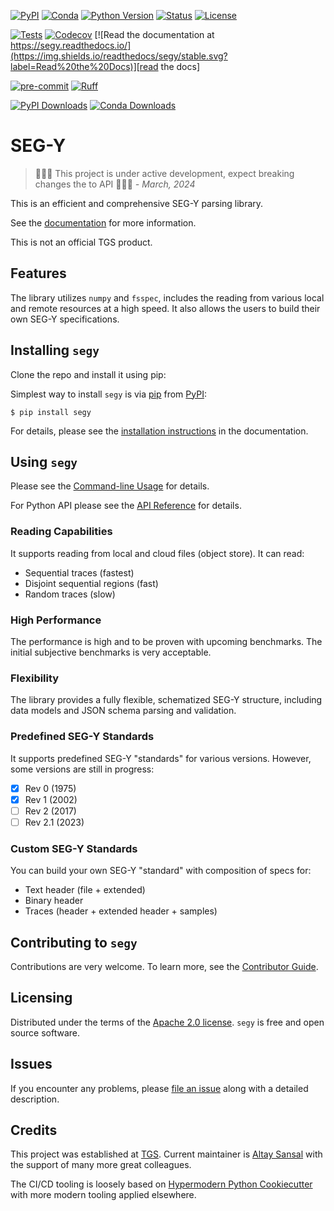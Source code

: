 [![PyPI](https://img.shields.io/pypi/v/segy.svg)][install_pip]
[![Conda](https://img.shields.io/conda/vn/conda-forge/segy)][install_conda]
[![Python Version](https://img.shields.io/pypi/pyversions/multidimio)][python version]
[![Status](https://img.shields.io/pypi/status/segy.svg)][status]
[![License](https://img.shields.io/pypi/l/segy)][apache 2.0 license]

[![Tests](https://github.com/TGSAI/segy/workflows/Tests/badge.svg)][tests]
[![Codecov](https://codecov.io/gh/TGSAI/segy/branch/main/graph/badge.svg)][codecov]
[![Read the documentation at https://segy.readthedocs.io/](https://img.shields.io/readthedocs/segy/stable.svg?label=Read%20the%20Docs)][read the docs]

[![pre-commit](https://img.shields.io/badge/pre--commit-enabled-brightgreen?logo=pre-commit&logoColor=white)][pre-commit]
[![Ruff](https://img.shields.io/endpoint?url=https://raw.githubusercontent.com/astral-sh/ruff/main/assets/badge/v2.json)][ruff]

[![PyPI Downloads](https://static.pepy.tech/personalized-badge/segy?period=total&units=international_system&left_color=grey&right_color=blue&left_text=PyPI%20downloads)][pypi_]
[![Conda Downloads](https://img.shields.io/conda/dn/conda-forge/segy?label=Conda%20downloads&style=flat)][conda-forge_]

[pypi_]: https://pypi.org/project/segy/
[conda-forge_]: https://anaconda.org/conda-forge/segy
[status]: https://pypi.org/project/segy/
[python version]: https://pypi.org/project/segy
[read the docs]: https://segy.readthedocs.io/
[tests]: https://github.com/TGSAI/segy/actions?workflow=Tests
[codecov]: https://app.codecov.io/gh/TGSAI/segy
[pre-commit]: https://github.com/pre-commit/pre-commit
[ruff]: https://github.com/astral-sh/ruff
[install_pip]: https://segy.readthedocs.io/en/stable/installation.html#using-pip-and-virtualenv
[install_conda]: https://segy.readthedocs.io/en/stable/installation.html#using-conda

# SEG-Y

> 🚧👷🏻 This project is under active development, expect breaking changes
> the to API 👷🏻🚧
> _\- March, 2024_

This is an efficient and comprehensive SEG-Y parsing library.

See the [documentation][read the docs] for more information.

This is not an official TGS product.

## Features

The library utilizes `numpy` and `fsspec`, includes the reading from various local
and remote resources at a high speed. It also allows the users to build their own
SEG-Y specifications.

## Installing `segy`

Clone the repo and install it using pip:

Simplest way to install `segy` is via [pip] from [PyPI]:

```shell
$ pip install segy
```

For details, please see the [installation instructions]
in the documentation.

## Using `segy`

Please see the [Command-line Usage] for details.

For Python API please see the [API Reference] for details.

### Reading Capabilities

It supports reading from local and cloud files (object store). It can read:

- Sequential traces (fastest)
- Disjoint sequential regions (fast)
- Random traces (slow)

### High Performance

The performance is high and to be proven with upcoming benchmarks. The initial
subjective benchmarks is very acceptable.

### Flexibility

The library provides a fully flexible, schematized SEG-Y structure, including
data models and JSON schema parsing and validation.

### Predefined SEG-Y Standards

It supports predefined SEG-Y "standards" for various versions. However,
some versions are still in progress:

- [x] Rev 0 (1975)
- [x] Rev 1 (2002)
- [ ] Rev 2 (2017)
- [ ] Rev 2.1 (2023)

### Custom SEG-Y Standards

You can build your own SEG-Y "standard" with composition of specs for:

- Text header (file + extended)
- Binary header
- Traces (header + extended header + samples)

## Contributing to `segy`

Contributions are very welcome.
To learn more, see the [Contributor Guide].

## Licensing

Distributed under the terms of the [Apache 2.0 license].
`segy` is free and open source software.

## Issues

If you encounter any problems,
please [file an issue] along with a detailed description.

## Credits

This project was established at [TGS](https://www.tgs.com/). Current
maintainer is [Altay Sansal](https://github.com/tasansal) with the support
of many more great colleagues.

The CI/CD tooling is loosely based on [Hypermodern Python Cookiecutter]
with more modern tooling applied elsewhere.

[hypermodern python cookiecutter]: https://github.com/cjolowicz/cookiecutter-hypermodern-python
[pypi]: https://pypi.org/
[file an issue]: https://github.com/TGSAI/segy/issues
[pip]: https://pip.pypa.io/

<!-- github-only -->

[apache 2.0 license]: https://github.com/TGSAI/segy/blob/main/LICENSE
[contributor guide]: https://github.com/TGSAI/segy/blob/main/CONTRIBUTING.md
[command-line usage]: https://segy.readthedocs.io/en/stable/cli_usage.html
[api reference]: https://segy.readthedocs.io/en/stable/api_reference.html
[installation instructions]: https://segy.readthedocs.io/en/stable/installation.html
